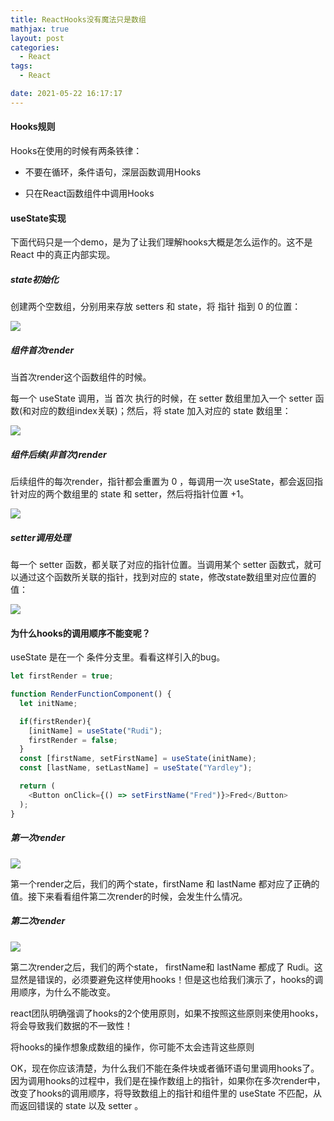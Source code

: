 ```yaml
---
title: ReactHooks没有魔法只是数组
mathjax: true
layout: post
categories:
  - React
tags:
  - React

date: 2021-05-22 16:17:17
---
```


#### Hooks规则

Hooks在使用的时候有两条铁律：

+ 不要在循环，条件语句，深层函数调用Hooks

+ 只在React函数组件中调用Hooks


#### useState实现

下面代码只是一个demo，是为了让我们理解hooks大概是怎么运作的。这不是 React 中的真正内部实现。

##### state初始化

创建两个空数组，分别用来存放 setters 和 state，将 指针 指到 0 的位置：

![](0001.jpg)

##### 组件首次render

当首次render这个函数组件的时候。

每一个 useState 调用，当 首次 执行的时候，在 setter 数组里加入一个 setter 函数(和对应的数组index关联)；然后，将 state 加入对应的 state 数组里：

![](0002.jpg)

##### 组件后续(非首次)render

后续组件的每次render，指针都会重置为 0 ，每调用一次 useState，都会返回指针对应的两个数组里的 state 和 setter，然后将指针位置 +1。

![](0003.jpg)

##### setter调用处理

每一个 setter 函数，都关联了对应的指针位置。当调用某个 setter 函数式，就可以通过这个函数所关联的指针，找到对应的 state，修改state数组里对应位置的值：

![](0004.jpg)

#### 为什么hooks的调用顺序不能变呢？

useState 是在一个 条件分支里。看看这样引入的bug。

```javascript
let firstRender = true;

function RenderFunctionComponent() {
  let initName;

  if(firstRender){
    [initName] = useState("Rudi");
    firstRender = false;
  }
  const [firstName, setFirstName] = useState(initName);
  const [lastName, setLastName] = useState("Yardley");

  return (
    <Button onClick={() => setFirstName("Fred")}>Fred</Button>
  );
}
```

##### 第一次render

![](0005.jpg)

第一个render之后，我们的两个state，firstName 和 lastName 都对应了正确的值。接下来看看组件第二次render的时候，会发生什么情况。


##### 第二次render

![](0006.jpg)

第二次render之后，我们的两个state， firstName和 lastName 都成了 Rudi。这显然是错误的，必须要避免这样使用hooks！但是这也给我们演示了，hooks的调用顺序，为什么不能改变。

react团队明确强调了hooks的2个使用原则，如果不按照这些原则来使用hooks，将会导致我们数据的不一致性！

将hooks的操作想象成数组的操作，你可能不太会违背这些原则

OK，现在你应该清楚，为什么我们不能在条件块或者循环语句里调用hooks了。因为调用hooks的过程中，我们是在操作数组上的指针，如果你在多次render中，改变了hooks的调用顺序，将导致数组上的指针和组件里的 useState 不匹配，从而返回错误的 state 以及 setter 。
